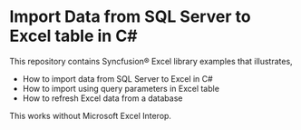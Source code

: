 # Import Data from SQL Server to Excel table in C#

This repository contains Syncfusion&reg; Excel library examples that illustrates,

* How to import data from SQL Server to Excel in C#
* How to import using query parameters in Excel table
* How to refresh Excel data from a database

This works without Microsoft Excel Interop.